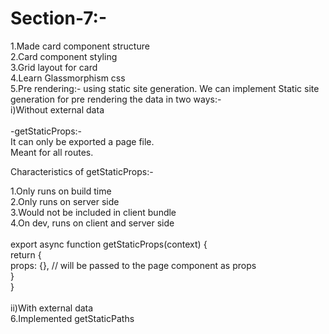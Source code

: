 # Section-7:-
1.Made card component structure<br>
2.Card component styling<br>
3.Grid layout for card<br>
4.Learn Glassmorphism css<br>
5.Pre rendering:- using static site generation. We can implement Static site generation for pre rendering the data in two ways:-<br>
i)Without external data<br>
<br>
-getStaticProps:-<br>
  It can only be exported a page file.<br>
  Meant for all routes.<br>
  
 Characteristics of getStaticProps:-<br>
 
  1.Only runs on build time<br>
  2.Only runs on server side<br>
  3.Would not be included in client bundle<br>
  4.On dev, runs on client and server side<br>
<br>
export async function getStaticProps(context) {<br>
  return {<br>
    props: {}, // will be passed to the page component as props<br>
  }<br>
}<br>
<br>
ii)With external data<br>
6.Implemented getStaticPaths<br>


